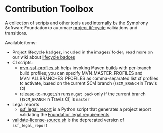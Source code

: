 # Contribution Toolbox

A collection of scripts and other tools used internally by the Symphony Software Foundation to automate [project lifecycle](https://symphonyoss.atlassian.net/wiki/display/FM/Project+Lifecycle) validations and transitions.

Available items:
- Project lifecycle badges, included in the [images/](images) folder; read more on our wiki about [lifecycle badges](https://symphonyoss.atlassian.net/wiki/display/FM/Incubating#Incubating-Badge)
- CI scripts:
  - [mvn-ssf-profiles.sh](scripts/mvn-ssf-profiles.sh) helps invoking Maven builds with per-branch build profiles; you can specify MVN_MASTER_PROFILES and MVN_ALLBRANCHES_PROFILES as comma-separated list of profiles to activate, based on the current SCM branch (`$SCM_BRANCH` in Travis CI)
  - [release-to-nuget.sh](scripts/release-to-nuget.sh) runs `nuget pack` only if the current branch (`$SCM_BRANCH` in Travis CI) is `master`
- Legal reports
  - [ssf_legal_report](legal-report/) is a Python script that generates a project report validating the [Foundation legal requirements](https://symphonyoss.atlassian.net/wiki/display/FM/Legal+Requirements)
- [validate-license-source.sh](validate-license-source.sh) is the deprecated version of `ssf_legal_report`
